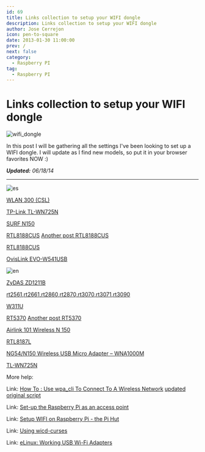 ```yaml
---
id: 69
title: Links collection to setup your WIFI dongle
description: Links collection to setup your WIFI dongle
author: Jose Cerrejon
icon: pen-to-square
date: 2013-01-30 11:00:00
prev: /
next: false
category:
  - Raspberry PI
tag:
  - Raspberry PI
---
```


# Links collection to setup your WIFI dongle

![wifi_dongle](/images/wifi-dongle.jpg)

In this post I will be gathering all the settings I've been looking to set up a WIFI dongle. I will update as I find new models, so put it in your browser favorites NOW :)

***Updated:*** *06/18/14*
- - -
![es](/css/images/es.png)

[WLAN 300 (CSL)](http://www.raspberrypi.org/forums/viewtopic.php?f=76&t=79659)

[TP-Link TL-WN725N](http://www.amazon.es/review/R34JA1NC9O4LWT/ref=cm_cr_dp_title?ie=UTF8&ASIN=B008B7PZU4&channel=detail-glance&nodeID=667049031&store=computers&tag=masmanuti-21)

[SURF N150](http://www.diverteka.com/?p=1026)

[RTL8188CUS](http://fuenteabierta.teubi.co/2013/01/configurando-el-wi-fi-usb-en-la.html) [Another post RTL8188CUS](http://cuadernodelviaje.blogspot.com.es/2013/01/configurar-wifi-usb-en-raspberry-pi.html)

[RTL8188CUS](http://fuenteabierta.teubi.co/2013/01/configurando-el-wi-fi-usb-en-la.html)

[OvisLink EVO-W541USB](http://www.korsoblog.com/2012/08/activar-wifi-en-raspberrypi.html)

![en](/css/images/us.png)

[ZyDAS ZD1211B](http://omer.me/2012/04/setting-up-wireless-networks-under-debian-on-raspberry-pi/)

[rt2561,rt2661,rt2860,rt2870,rt3070,rt3071,rt3090](http://mitchtech.net/realtek-wireless-dongle-rt3070-on-the-raspberry-pi/)

[W311U](http://blog.modmypi.com/2012/06/installing-tenda-w311u-mini-wireless.html)

[RT5370](http://raspberry-pi-notes.blogspot.com.es/2012/05/rt5370-cheap-micro-usb-wireless-dongle.html) [Another post RT5370](http://lucsmall.com/2012/09/21/ralink-rt5370-usb-wifi-dongle-raspberry-pi/#more-333)

[Airlink 101 Wireless N 150](http://uly.me/setup-wireless-on-raspberry-pi/)

[RTL8187L](http://sirlagz.net/2012/08/30/planned-script-to-install-wifi-drivers-and-configure-wifi/)

[NG54/N150 Wireless USB Micro Adapter – WNA1000M](https://blackundertone.wordpress.com/2012/06/29/wifi-pi/)

[TL-WN725N](http://laymansite.com/tl-wn725n-and-raspberrypi/)

More help:

Link: [How To : Use wpa_cli To Connect To A Wireless Network](http://sirlagz.net/2012/08/27/how-to-use-wpa_cli-to-connect-to-a-wireless-network/) [updated original script](https://github.com/ghoulmann/RasWAP)

Link: [Set-up the Raspberry Pi as an access point](http://www.recantha.co.uk/blog/?p=317)

Link: [Setup WIFI on Raspberry Pi - the Pi Hut](http://thepihut.com/pages/how-to-setup-wifi-on-your-raspberry-pi)

Link: [Using wicd-curses](http://www.recantha.co.uk/blog/?p=10)

Link: [eLinux: Working USB Wi-Fi Adapters](http://elinux.org/RPi_VerifiedPeripherals#Working_USB_Wi-Fi_Adapters)